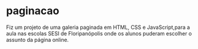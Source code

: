 # paginacao
Fiz um projeto de uma galeria paginada em HTML, CSS e JavaScript,para a aula nas escolas SESI de Floripanópolis onde os alunos puderam escolher o assunto da página online. 
